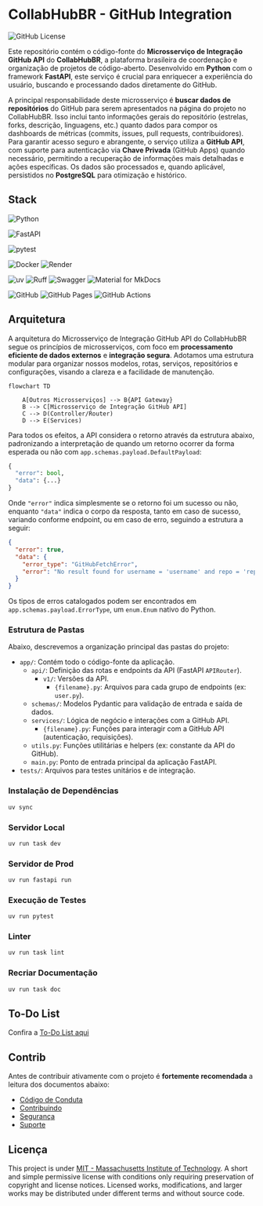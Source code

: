 # CollabHubBR - GitHub Integration

![GitHub License](https://img.shields.io/github/license/CollabHubBR/github-integration?labelColor=101010)

<!-- ![GitHub Actions Workflow Status](https://img.shields.io/github/actions/workflow/status/CollabHubBR/github-integration/testing.yml?style=flat&labelColor=101010) -->

Este repositório contém o código-fonte do **Microsserviço de Integração GitHub API** do **CollabHubBR**, a plataforma brasileira de coordenação e organização de projetos de código-aberto. Desenvolvido em **Python** com o framework **FastAPI**, este serviço é crucial para enriquecer a experiência do usuário, buscando e processando dados diretamente do GitHub.

A principal responsabilidade deste microsserviço é **buscar dados de repositórios** do GitHub para serem apresentados na página do projeto no CollabHubBR. Isso inclui tanto informações gerais do repositório (estrelas, forks, descrição, linguagens, etc.) quanto dados para compor os dashboards de métricas (commits, issues, pull requests, contribuidores). Para garantir acesso seguro e abrangente, o serviço utiliza a **GitHub API**, com suporte para autenticação via **Chave Privada** (GitHub Apps) quando necessário, permitindo a recuperação de informações mais detalhadas e ações específicas. Os dados são processados e, quando aplicável, persistidos no **PostgreSQL** para otimização e histórico.

## Stack

![Python](https://img.shields.io/badge/Python-blue?style=for-the-badge&logo=python&logoColor=FFD43B)

![FastAPI](https://img.shields.io/badge/FastAPI-005571?style=for-the-badge&logo=fastapi)

![pytest](https://img.shields.io/badge/pytest-0094e7.svg?style=for-the-badge&logo=pytest&logoColor=ffffff)

![Docker](https://img.shields.io/badge/Docker-2CA5E0?style=for-the-badge&logo=docker&logoColor=white)
![Render](https://img.shields.io/badge/Render-46E3B7?style=for-the-badge&logo=render&logoColor=000&color=fff)

![uv](https://img.shields.io/badge/uv-2b0231?style=for-the-badge&logo=uv)
![Ruff](https://img.shields.io/badge/Ruff-2b0231?style=for-the-badge&logo=ruff)
![Swagger](https://img.shields.io/badge/Swagger-004400?style=for-the-badge&logo=swagger&logoColor=00ff00)
![Material for MkDocs](https://img.shields.io/badge/Material%20for%20MkDocs-fff?style=for-the-badge&logo=material-for-mkdocs&logoColor=526cfe)

![GitHub](https://img.shields.io/badge/GitHub-fff?style=for-the-badge&logo=github&logoColor=181717)
![GitHub Pages](https://img.shields.io/badge/GitHub%20Pages-fff?style=for-the-badge&logo=github-pages&logoColor=222222)
![GitHub Actions](https://img.shields.io/badge/GitHub%20Actions-2088ff?style=for-the-badge&logo=github-actions&logoColor=fff)

## Arquitetura

A arquitetura do Microsserviço de Integração GitHub API do CollabHubBR segue os princípios de microsserviços, com foco em **processamento eficiente de dados externos** e **integração segura**. Adotamos uma estrutura modular para organizar nossos modelos, rotas, serviços, repositórios e configurações, visando a clareza e a facilidade de manutenção.

```mermaid
flowchart TD

    A[Outros Microsserviços] --> B{API Gateway}
    B --> C[Microsserviço de Integração GitHub API]
    C --> D(Controller/Router)
    D --> E(Services)
```

Para todos os efeitos, a API considera o retorno através da estrutura abaixo, padronizando a interpretação de quando um retorno ocorrer da forma esperada ou não com `app.schemas.payload.DefaultPayload`:

```py
{
  "error": bool,
  "data": {...}
}
```

Onde `"error"` indica simplesmente se o retorno foi um sucesso ou não, enquanto `"data"` indica o corpo da resposta, tanto em caso de sucesso, variando conforme endpoint, ou em caso de erro, seguindo a estrutura a seguir:

```json
{
  "error": true,
  "data": {
    "error_type": "GitHubFetchError",
    "error": "No result found for username = 'username' and repo = 'repo"
  }
}
```

Os tipos de erros catalogados podem ser encontrados em `app.schemas.payload.ErrorType`, um `enum.Enum` nativo do Python.

### Estrutura de Pastas

Abaixo, descrevemos a organização principal das pastas do projeto:

- `app/`: Contém todo o código-fonte da aplicação.
  - `api/`: Definição das rotas e endpoints da API (FastAPI `APIRouter`).
    - `v1/`: Versões da API.
      - `{filename}.py`: Arquivos para cada grupo de endpoints (ex: `user.py`).
  - `schemas/`: Modelos Pydantic para validação de entrada e saída de dados.
  - `services/`: Lógica de negócio e interações com a GitHub API.
    - `{filename}.py`: Funções para interagir com a GitHub API (autenticação, requisições).
  - `utils.py`: Funções utilitárias e helpers (ex: constante da API do GitHub).
  - `main.py`: Ponto de entrada principal da aplicação FastAPI.
- `tests/`: Arquivos para testes unitários e de integração.

### Instalação de Dependências

```bash
uv sync
```

### Servidor Local

```bash
uv run task dev
```

### Servidor de Prod

```bash
uv run fastapi run
```

### Execução de Testes

```bash
uv run pytest
```

### Linter

```bash
uv run task lint
```

### Recriar Documentação

```bash
uv run task doc
```

## To-Do List

Confira a [To-Do List aqui](https://github.com/CollabHubBR/github-integration/blob/main/.github/TODO.md)

## Contrib

Antes de contribuir ativamente com o projeto é **fortemente recomendada** a leitura dos documentos abaixo:

- [Código de Conduta](https://github.com/CollabHubBR/.github/blob/main/CODE_OF_CONDUCT.md)
- [Contribuindo](https://github.com/CollabHubBR/.github/blob/main/CONTRIBUTING.md)
- [Segurança](https://github.com/CollabHubBR/.github/blob/main/SECURITY.md)
- [Suporte](https://github.com/CollabHubBR/.github/blob/main/SUPPORT.md)

## Licença

This project is under [MIT - Massachusetts Institute of Technology](https://choosealicense.com/licenses/mit/). A short and simple permissive license with conditions only requiring preservation of copyright and license notices. Licensed works, modifications, and larger works may be distributed under different terms and without source code.
